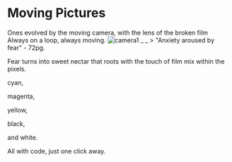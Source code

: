 # Moving Pictures
Ones evolved by the moving camera, with the lens of the broken film
 Always on a loop, always moving.
![camera1](https://marshall-usa.com/blog/wp-content/uploads/2018/05/camera-dslr-lens-8964-1-scaled.jpg)
_ _ > "Anxiety aroused by fear" - 72pg.

Fear turns into sweet nectar that roots with the touch of film mix within the pixels.

cyan,

magenta,

yellow,

black,

and white.

All with code, just one click away.






